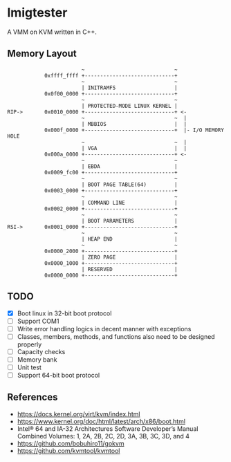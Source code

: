 # lmigtester

A VMM on KVM written in C++.

## Memory Layout

```
                        ~                             ~
            0xffff_ffff +-----------------------------+
                        ~                             ~
                        | INITRAMFS                   |
            0x0f00_0000 +-----------------------------+
                        ~                             ~
                        | PROTECTED-MODE LINUX KERNEL |
RIP->       0x0010_0000 +-----------------------------+ <-
                        ~                             ~  |
                        | MBBIOS                      |  |
            0x000f_0000 +-----------------------------+  |- I/O MEMORY HOLE
                        ~                             ~  |
                        | VGA                         |  |
            0x000a_0000 +-----------------------------+ <-
                        ~                             ~
                        | EBDA                        |
            0x0009_fc00 +-----------------------------+
                        ~                             ~
                        | BOOT PAGE TABLE(64)         |
            0x0003_0000 +-----------------------------+
                        ~                             ~
                        | COMMAND LINE                |
            0x0002_0000 +-----------------------------+
                        ~                             ~
                        | BOOT PARAMETERS             |
RSI->       0x0001_0000 +-----------------------------+
                        ~                             ~
                        | HEAP END                    |
                        ~                             ~
            0x0000_2000 +-----------------------------+
                        | ZERO PAGE                   |
            0x0000_1000 +-----------------------------+
                        | RESERVED                    |
            0x0000_0000 +-----------------------------+
```

## TODO

- [x] Boot linux in 32-bit boot protocol
- [ ] Support COM1
- [ ] Write error handling logics in decent manner with exceptions
- [ ] Classes, members, methods, and functions also need to be designed properly
- [ ] Capacity checks
- [ ] Memory bank
- [ ] Unit test
- [ ] Support 64-bit boot protocol

## References

- https://docs.kernel.org/virt/kvm/index.html
- https://www.kernel.org/doc/html/latest/arch/x86/boot.html
- Intel® 64 and IA-32 Architectures Software Developer’s Manual Combined Volumes: 1, 2A, 2B, 2C, 2D, 3A, 3B, 3C, 3D, and 4
- https://github.com/bobuhiro11/gokvm
- https://github.com/kvmtool/kvmtool
